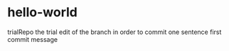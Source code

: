 # hello-world
trialRepo
the trial edit of the branch in order to commit
one sentence first commit message

